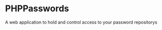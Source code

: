 PHPPasswords
============

A web application to hold and control access to your password repositorys